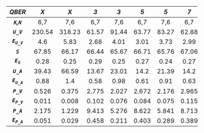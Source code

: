 | ***QBER***                | ***X*** | ***X*** | ***3*** | ***3*** | ***5*** | ***5*** | ***7*** | ***7*** |
|:-------------------------:|:-------:|:-------:|:-------:|:-------:|:-------:|:-------:|:-------:|:-------:|
| ***`K`,`N`***             | 6,7     | 7,6     | 6,7     | 7,6     | 6,7     | 7,6     | 6,7     | 7,6     |
| ***`U_V`***               | 230.54  | 318.23  | 61.57   | 91.44   | 63.77   | 83.27   | 62.88   | 84.37   |
| ***`E`<sub>`U_V`</sub>*** | 4.6     | 5.83    | 2.68    | 4.01    | 3.01    | 3.73    | 2.99    | 4.32    |
| ***`S`***                 | 67.85   | 66.17   | 66.44   | 65.67   | 66.71   | 65.76   | 67.06   | 66.02   |
| ***`E`<sub>`S`</sub>***   | 0.28    | 0.25    | 0.29    | 0.25    | 0.27    | 0.24    | 0.27    | 0.24    |
| ***`U_A`***               | 39.43   | 66.59   | 13.67   | 23.01   | 14.2    | 21.39   | 14.2    | 21.3    |
| ***`E`<sub>`U_A`</sub>*** | 0.88    | 1.4     | 0.58    | 0.98    | 0.61    | 0.91    | 0.63    | 1.07    |
| ***`P_V`***               | 0.526   | 0.375   | 2.775   | 2.027   | 2.672   | 2.176   | 2.965   | 2.308   |
| ***`E`<sub>`P_V`</sub>*** | 0.011   | 0.008   | 0.102   | 0.076   | 0.084   | 0.075   | 0.115   | 0.084   |
| ***`P_A`***               | 2.175   | 1.229   | 9.413   | 5.276   | 8.622   | 5.841   | 8.713   | 6.255   |
| ***`E`<sub>`P_A`</sub>*** | 0.051   | 0.029   | 0.458   | 0.211   | 0.403   | 0.289   | 0.389   | 0.28    |
